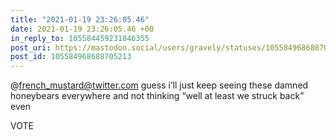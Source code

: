 ```yaml
---
title: "2021-01-19 23:26:05.46"
date: 2021-01-19 23:26:05.46 +00
in_reply_to: 105584459231846355
post_uri: https://mastodon.social/users/gravely/statuses/105584968688705213
post_id: 105584968688705213
---
```

@french_mustard@twitter.com guess i’ll just keep seeing these damned honeybears everywhere and not thinking “well at least we struck back” even

VOTE


